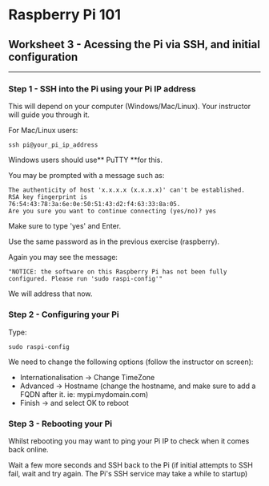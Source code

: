 # Raspberry Pi 101

## Worksheet 3 - Acessing the Pi via SSH, and initial configuration

---

### Step 1 - SSH into the Pi using your Pi IP address

This will depend on your computer (Windows/Mac/Linux). Your instructor will guide you through it.

For Mac/Linux users:

```ssh pi@your_pi_ip_address```

Windows users should use** PuTTY **for this.

You may be prompted with a message such as:

```
The authenticity of host 'x.x.x.x (x.x.x.x)' can't be established.
RSA key fingerprint is 76:54:43:78:3a:6e:0e:50:51:43:d2:f4:63:33:8a:05.
Are you sure you want to continue connecting (yes/no)? yes
```

Make sure to type 'yes' and Enter.

Use the same password as in the previous exercise (raspberry).

Again you may see the message:

```
"NOTICE: the software on this Raspberry Pi has not been fully configured. Please run 'sudo raspi-config'"
```

We will address that now.

### Step 2 - Configuring your Pi

Type:

```
sudo raspi-config
```

We need to change the following options (follow the instructor on screen):

* Internationalisation -> Change TimeZone
* Advanced -> Hostname (change the hostname, and make sure to add a FQDN after it. ie: mypi.mydomain.com)
* Finish -> and select OK to reboot

### Step 3 - Rebooting your Pi


Whilst rebooting you may want to ping your Pi IP to check when it comes back online.


Wait a few more seconds and SSH back to the Pi (if initial attempts to SSH fail, wait and try again. The Pi's SSH service may take a while to startup)

